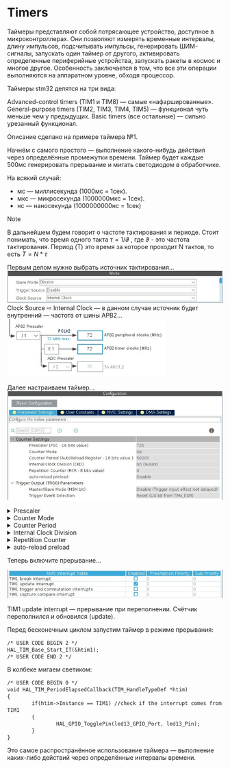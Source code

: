 # Timers
Таймеры представляют собой потрясающее устройство, доступное в микроконтроллерах. Они позволяют измерять временные интервалы, длину импульсов, подсчитывать импульсы, генерировать ШИМ-сигналы, запускать один таймер от другого, активировать определенные периферийные устройства, запускать ракеты в космос и многое другое. Особенность заключается в том, что все эти операции выполняются на аппаратном уровне, обходя процессор.

Таймеры stm32 делятся на три вида:

Advanced-control timers (TIM1 и TIM8) — самые «нафаршированные».
General-purpose timers (TIM2, TIM3, TIM4, TIM5) — функционал чуть меньше чем у предыдущих.
Basic timers (все остальные) — сильно урезанный функционал.


Описание сделано на примере таймера №1.

Начнём с самого простого — выполнение какого-нибудь действия через определённые промежутки времени. Таймер будет каждые 500мс генерировать прерывание и мигать светодиодом в обработчике.

На всякий случай:
- мс — миллисекунда (1000мс = 1сек).
- мкс — микросекунда (1000000мкс = 1сек).
- нс — наносекунда (1000000000нс = 1сек)

> [!NOTE]
> В дальнейшем будем говорит о частоте тактирования и периоде. Стоит понимать, что время одного такта  $\tau = 1/\vartheta$ , где $\vartheta$ - это частота тактирования. Период (T) это время за которое проходит N тактов, то есть $T = N * \tau$

Первым делом нужно выбрать источник тактирования…
![](./image/source.jpg)
Clock Source ⇨ Internal Clock — в данном случае источник будет внутренний — частота от шины APB2…
![](./image/frec.jpg)


Далее настраиваем таймер…
![](./image/parametrs_settings.jpg)


<details>
  <summary>Prescaler</summary>

    Prescaler — предделитель системной частоты таймера (частоты поступающей с шины APB2).

    Предделитель это цифровой счётчик, который считает между тиками таймера. То есть, допустим мы установили предделитель равным какому-то значению, тогда между каждым тиком таймера, счётчик предделителя будет со скоростью системной частоты таймера отсчитывать от 0 до этого значения и обнуляться. При каждом обнулении счётчика, таймер будет совершать очередной тик. Таким образом происходит деление частоты.

    Поскольку в цифровых счётчиках отсчёт начинается с нуля (0, 1, 2, 3...), то предделитель нужно указывать с вычетом единички. При значении Prescaler = 0, коэфф.деления = 1:1. При Prescaler = 1, коэфф.деления = 1:2.
    То есть, чтобы разделить частоту на 2, нужно в Prescaler записать 1, чтобы разделить частоту на 3, нужно в Prescaler записать 2, и т.д. То есть в нашем случае чтоб получить частоту 100кГц нужно указать Prescaler 719.

> [!NOTE]
> В примерах я округляю значение для удобства восприятия информации, но в рабочих проектах обязательно вычитайте единичку.
  
</details>

<details>
  <summary>Counter Mode</summary>

- Up — счётчик будет считать «вверх», от нуля до значения переполнения.

- Down — счётчик будет считать «вниз», от значения переполнения до нуля.

- Режимы Center Aligned описаны в разделе про ШИМ.
  
</details>

<details>
  <summary>Counter Period</summary>
 
    Counter Period — переполнение. Счётчик будет считать до 50000. При частоте 100кГц он досчитает до 50000 за 500мс.

    Здесь такая же ситуация как и с Prescaler'ом, нужно вычитать единичку из значения. То есть вместо 50000, нужно писать 49999.

</details>

<details>
  <summary>Internal Clock Division</summary>
  
    Делитель системной частоты таймера для формирования вспомогательного тактового сигнала, который используется в цифровых фильтрах, и для формирования времени запаздывания при работе в режиме PWM с комплементарными выходами (dead-time). Смотрите пункт про цифровой фильтр.
  
</details>

<details>
  <summary>Repetition Counter</summary>

    Если указать число больше нуля, то прерывание будет генерироваться не при каждом переполнение счётчика, а на каждые N переполнений. Например, если указываем 4, то прерывание будет вызываться при каждом четвёртом переполнении.
  
</details>

<details>
  <summary>auto-reload preload</summary>

    У некоторых регистров таймера есть дублирующие регистры, основной регистр называется «теневым» (на схема его рисуют с тенью, доступ из программы к нему невозможен), а дублирующий называется буферным регистром. Запись в теневой регистр производится через буферный — записали новое значение в буферный регистр, а оттуда оно переносится в теневой.

![](./image/arr.jpg)

    Регистр ARR — Auto-reload register (в нём хранится значение переполнения, в нашем случае это — 50000).

    Когда мы изменяем значение переполнения, то новое значение записывается в буферный регистр, а дальше происходит следующее: если указано Disable, то новое значение тут же переносится в теневой регистр, а если указать Enable, то новое значение перенесётся в теневой регистр только после того, как таймер переполнится. Таким образом можно защитится от несвоевременного изменения значения, когда это значение нужно менять по ходу программы.
  
</details>


Теперь включите прерывание…

![](./image/interrupt.jpg)

TIM1 update interrupt — прерывание при переполнении. Счётчик переполнился и обновился (update).

Перед бесконечным циклом запустим таймер в режиме прерывания:

```
/* USER CODE BEGIN 2 */
HAL_TIM_Base_Start_IT(&htim1);
/* USER CODE END 2 */
```

В колбеке мигаем светиком:

```
/* USER CODE BEGIN 0 */
void HAL_TIM_PeriodElapsedCallback(TIM_HandleTypeDef *htim)
{
        if(htim->Instance == TIM1) //check if the interrupt comes from TIM1
        {
                HAL_GPIO_TogglePin(led13_GPIO_Port, led13_Pin); 
        }
}
```

Это самое распространённое использование таймера — выполнение каких-либо действий через определённые интервалы времени.
